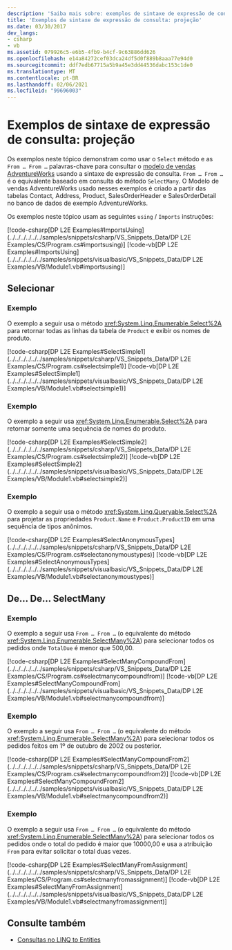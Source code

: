 ```yaml
---
description: 'Saiba mais sobre: exemplos de sintaxe de expressão de consulta: projeção'
title: 'Exemplos de sintaxe de expressão de consulta: projeção'
ms.date: 03/30/2017
dev_langs:
- csharp
- vb
ms.assetid: 079926c5-e6b5-4fb9-b4cf-9c63886dd626
ms.openlocfilehash: e14a84272cef03dca24df5d0f889b8aaa77e94d0
ms.sourcegitcommit: ddf7edb67715a5b9a45e3dd44536dabc153c1de0
ms.translationtype: MT
ms.contentlocale: pt-BR
ms.lasthandoff: 02/06/2021
ms.locfileid: "99696003"
---
```

# <a name="query-expression-syntax-examples-projection"></a>Exemplos de sintaxe de expressão de consulta: projeção

Os exemplos neste tópico demonstram como usar o `Select` método e as `From … From …` palavras-chave para consultar o [modelo de vendas AdventureWorks](https://github.com/Microsoft/sql-server-samples/releases/tag/adventureworks) usando a sintaxe de expressão de consulta. `From … From …` é o equivalente baseado em consulta do método `SelectMany`. O Modelo de vendas AdventureWorks usado nesses exemplos é criado a partir das tabelas Contact, Address, Product, SalesOrderHeader e SalesOrderDetail no banco de dados de exemplo AdventureWorks.  
  
 Os exemplos neste tópico usam as seguintes `using` / `Imports` instruções:  
  
 [!code-csharp[DP L2E Examples#ImportsUsing](../../../../../../samples/snippets/csharp/VS_Snippets_Data/DP L2E Examples/CS/Program.cs#importsusing)]
 [!code-vb[DP L2E Examples#ImportsUsing](../../../../../../samples/snippets/visualbasic/VS_Snippets_Data/DP L2E Examples/VB/Module1.vb#importsusing)]  
  
## <a name="select"></a>Selecionar  
  
### <a name="example"></a>Exemplo  

 O exemplo a seguir usa o método <xref:System.Linq.Enumerable.Select%2A> para retornar todas as linhas da tabela de `Product` e exibir os nomes de produto.  
  
 [!code-csharp[DP L2E Examples#SelectSimple1](../../../../../../samples/snippets/csharp/VS_Snippets_Data/DP L2E Examples/CS/Program.cs#selectsimple1)]
 [!code-vb[DP L2E Examples#SelectSimple1](../../../../../../samples/snippets/visualbasic/VS_Snippets_Data/DP L2E Examples/VB/Module1.vb#selectsimple1)]  
  
### <a name="example"></a>Exemplo  

 O exemplo a seguir usa <xref:System.Linq.Enumerable.Select%2A> para retornar somente uma sequência de nomes do produto.  
  
 [!code-csharp[DP L2E Examples#SelectSimple2](../../../../../../samples/snippets/csharp/VS_Snippets_Data/DP L2E Examples/CS/Program.cs#selectsimple2)]
 [!code-vb[DP L2E Examples#SelectSimple2](../../../../../../samples/snippets/visualbasic/VS_Snippets_Data/DP L2E Examples/VB/Module1.vb#selectsimple2)]  
  
### <a name="example"></a>Exemplo  

 O exemplo a seguir usa o método <xref:System.Linq.Queryable.Select%2A> para projetar as propriedades `Product.Name` e `Product.ProductID` em uma sequência de tipos anônimos.  
  
 [!code-csharp[DP L2E Examples#SelectAnonymousTypes](../../../../../../samples/snippets/csharp/VS_Snippets_Data/DP L2E Examples/CS/Program.cs#selectanonymoustypes)]
 [!code-vb[DP L2E Examples#SelectAnonymousTypes](../../../../../../samples/snippets/visualbasic/VS_Snippets_Data/DP L2E Examples/VB/Module1.vb#selectanonymoustypes)]  
  
## <a name="from--from--selectmany"></a>De... De... SelectMany  
  
### <a name="example"></a>Exemplo  

 O exemplo a seguir usa `From … From …` (o equivalente do método <xref:System.Linq.Enumerable.SelectMany%2A>) para selecionar todos os pedidos onde `TotalDue` é menor que 500,00.  
  
 [!code-csharp[DP L2E Examples#SelectManyCompoundFrom](../../../../../../samples/snippets/csharp/VS_Snippets_Data/DP L2E Examples/CS/Program.cs#selectmanycompoundfrom)]
 [!code-vb[DP L2E Examples#SelectManyCompoundFrom](../../../../../../samples/snippets/visualbasic/VS_Snippets_Data/DP L2E Examples/VB/Module1.vb#selectmanycompoundfrom)]  
  
### <a name="example"></a>Exemplo  

 O exemplo a seguir usa `From … From …` (o equivalente do método <xref:System.Linq.Enumerable.SelectMany%2A>) para selecionar todos os pedidos feitos em 1º de outubro de 2002 ou posterior.  
  
 [!code-csharp[DP L2E Examples#SelectManyCompoundFrom2](../../../../../../samples/snippets/csharp/VS_Snippets_Data/DP L2E Examples/CS/Program.cs#selectmanycompoundfrom2)]
 [!code-vb[DP L2E Examples#SelectManyCompoundFrom2](../../../../../../samples/snippets/visualbasic/VS_Snippets_Data/DP L2E Examples/VB/Module1.vb#selectmanycompoundfrom2)]  
  
### <a name="example"></a>Exemplo  

 O exemplo a seguir usa `From … From …` (o equivalente do método <xref:System.Linq.Enumerable.SelectMany%2A>) para selecionar todos os pedidos onde o total do pedido é maior que 10000,00 e usa a atribuição `From` para evitar solicitar o total duas vezes.  
  
 [!code-csharp[DP L2E Examples#SelectManyFromAssignment](../../../../../../samples/snippets/csharp/VS_Snippets_Data/DP L2E Examples/CS/Program.cs#selectmanyfromassignment)]
 [!code-vb[DP L2E Examples#SelectManyFromAssignment](../../../../../../samples/snippets/visualbasic/VS_Snippets_Data/DP L2E Examples/VB/Module1.vb#selectmanyfromassignment)]  
  
## <a name="see-also"></a>Consulte também

- [Consultas no LINQ to Entities](queries-in-linq-to-entities.md)
